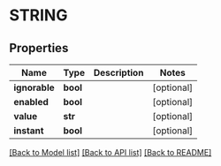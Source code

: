 # STRING

## Properties
Name | Type | Description | Notes
------------ | ------------- | ------------- | -------------
**ignorable** | **bool** |  | [optional] 
**enabled** | **bool** |  | [optional] 
**value** | **str** |  | [optional] 
**instant** | **bool** |  | [optional] 

[[Back to Model list]](../README.md#documentation-for-models) [[Back to API list]](../README.md#documentation-for-api-endpoints) [[Back to README]](../README.md)


